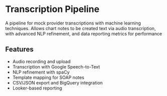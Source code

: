 
# Transcription Pipeline

A pipeline for mock provider transcriptions with machine learning techniques. Allows chart notes to be created text via audio transcription, with advanced NLP refinement, and data reporting metrics for performance

## Features
- Audio recording and upload
- Transcription with Google Speech-to-Text
- NLP refinement with spaCy
- Template mapping for SOAP notes
- CSV/JSON export and BigQuery integration
- Looker-based reporting

